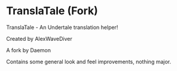 # TranslaTale (Fork)
TranslaTale - An Undertale translation helper!

Created by AlexWaveDiver

A fork by Daemon

Contains some general look and feel improvements, nothing major.
